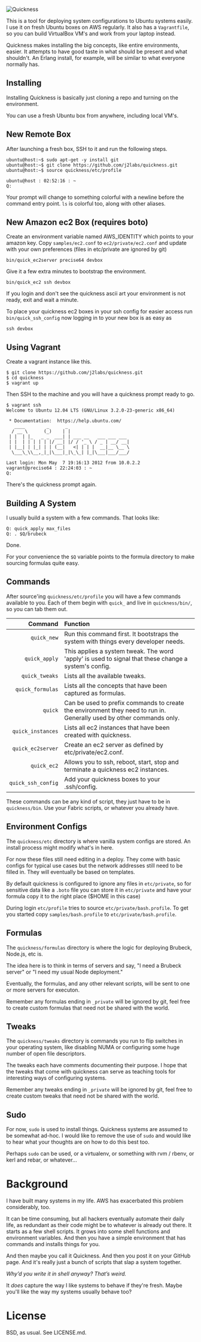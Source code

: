 ![Quickness](https://github.com/j2labs/quickness/raw/master/etc/logo.png)

This is a tool for deploying system configurations to Ubuntu systems easily. I use it on fresh Ubuntu boxes on AWS regularly. It also has a `Vagrantfile`, so you can build VirtualBox VM's and work from your laptop instead.

Quickness makes installing the big concepts, like entire environments, easier. It attempts to have good taste in what should be present and what shouldn't. An Erlang install, for example, will be similar to what everyone normally has.


## Installing

Installing Quickness is basically just cloning a repo and turning on the environment. 

You can use a fresh Ubuntu box from anywhere, including local VM's.

## New Remote Box

After launching a fresh box, SSH to it and run the following steps.

    ubuntu@host:~$ sudo apt-get -y install git
    ubuntu@host:~$ git clone https://github.com/j2labs/quickness.git
    ubuntu@host:~$ source quickness/etc/profile

    ubuntu@host : 02:52:16 : ~
    Q: 

Your prompt will change to something colorful with a newline before the command entry point. `ls` is colorful too, along with other aliases. 


## New Amazon ec2 Box (requires boto)

Create an environment variable named AWS\_IDENTITY which points to your amazon key.  Copy `samples/ec2.conf` to `ec2/private/ec2.conf` and update with your own preferences (files in etc/private are ignored by git)

    bin/quick_ec2server precise64 devbox

Give it a few extra minutes to bootstrap the environment.

    bin/quick_ec2 ssh devbox

If you login and don't see the quickness ascii art your environment is not ready, exit and wait a minute.

To place your quickness ec2 boxes in your ssh config for easier access run `bin/quick_ssh_config` now logging in to your new box is as easy as

    ssh devbox


## Using Vagrant

Create a vagrant instance like this.

    $ git clone https://github.com/j2labs/quickness.git
    $ cd quickness
    $ vagrant up

Then SSH to the machine and you will have a quickness prompt ready to go.

    $ vagrant ssh
    Welcome to Ubuntu 12.04 LTS (GNU/Linux 3.2.0-23-generic x86_64)

     * Documentation:  https://help.ubuntu.com/
       ____        _      _
      / __ \      (_)    | |
     | |  | |_   _ _  ___| | ___ __   ___ ___ ___
     | |  | | | | | |/ __| |/ / '_ \ / _ | __/ __|
     | |__| | |_| | | (__|   <| | | |  __|__ \__ \
      \___\_\\__,_|_|\___|_|\_\_| |_|\___|___/___/

    Last login: Mon May  7 19:16:13 2012 from 10.0.2.2
    vagrant@precise64 : 22:24:03 : ~
    Q: 

There's the quickness prompt again.


## Building A System

I usually build a system with a few commands. That looks like:

    Q: quick_apply max_files
    Q: . $Q/brubeck

Done.

For your convenience the `$Q` variable points to the formula directory to make sourcing formulas quite easy.


## Commands

After source'ing `quickness/etc/profile` you will have a few commands available to you. Each of them begin with `quick_` and live in `quickness/bin/`, so you can tab them out.

| **Command**        | **Function**                                                                                                         |
|-------------------:|:---------------------------------------------------------------------------------------------------------------------|
| `quick_new`        | Run this command first. It bootstraps the system with things every developer needs.                                  |
| `quick_apply`      | This applies a system tweak. The word 'apply' is used to signal that these change a system's config.                 |
| `quick_tweaks`     | Lists all the available tweaks.                                                                                      |
| `quick_formulas`   | Lists all the concepts that have been captured as formulas.                                                          |
| `quick`            | Can be used to prefix commands to create the environment they need to run in. Generally used by other commands only. |
| `quick_instances`  | Lists all ec2 instances that have been created with quickness.                                                       |
| `quick_ec2server`  | Create an ec2 server as defined by etc/private/ec2.conf.                                                             |
| `quick_ec2`        | Allows you to ssh, reboot, start, stop and terminate a quickness ec2 instances.                                      |
| `quick_ssh_config` | Add your quickness boxes to your .ssh/config.                                                                        |

These commands can be any kind of script, they just have to be in `quickness/bin`.  Use your Fabric scripts, or whatever you already have.


## Environment Configs

The `quickness/etc` directory is where vanilla system configs are stored. An install process might modify what's in here.

For now these files still need editing in a deploy. They come with basic configs for typical use cases but the network addresses still need to be filled in. They will eventually be based on templates.

By default quickness is configured to ignore any files in `etc/private`, so for sensitive data like a `.boto` file you can store it in `etc/private` and have your formula copy it to the right place ($HOME in this case)

During login `etc/profile` tries to source `etc/private/bash.profile`.  To get you started copy `samples/bash.profile` to `etc/private/bash.profile`.


## Formulas

The `quickness/formulas` directory is where the logic for deploying Brubeck, Node.js, etc is.

The idea here is to think in terms of servers and say, "I need a Brubeck server" or "I need my usual Node deployment."

Eventually, the formulas, and any other relevant scripts, will be sent to one or more servers for executon.

Remember any formulas ending in `_private` will be ignored by git, feel free to create custom formulas that need not be shared with the world.


## Tweaks

The `quickness/tweaks` directory is commands you run to flip switches in your operating system, like disabling NUMA or configuring some huge number of open file descriptors.

The tweaks each have comments documenting their purpose. I hope that the tweaks that come with quickness can serve as teaching tools for interesting ways of configuring systems.

Remember any tweaks ending in `_private` will be ignored by git, feel free to create custom tweaks that need not be shared with the world.


## Sudo

For now, `sudo` is used to install things. Quickness systems are assumed to be somewhat ad-hoc. I would like to remove the use of `sudo` and would like to hear what your thoughts are on how to do this best too.

Perhaps `sudo` can be used, or a virtualenv, or something with rvm / rbenv, or kerl and rebar, or whatever...


# Background

I have built many systems in my life. AWS has exacerbated this problem considerably, too.

It can be time consuming, but all hackers eventually automate their daily life, as redundant as their code might be to whatever is already out there. It starts as a few shell scripts. It grows into some shell functions and environment variables. And then you have a simple environment that has commands and installs things for you.

And then maybe you call it Quickness. And then you post it on your GitHub page. And it's really just a bunch of scripts that slap a system together.

*Why’d you write it in shell anyway? That’s weird.*

It *does* capture the way I like systems to behave if they're fresh. Maybe you'll like the way my systems usually behave too?


# License

BSD, as usual. See LICENSE.md.
